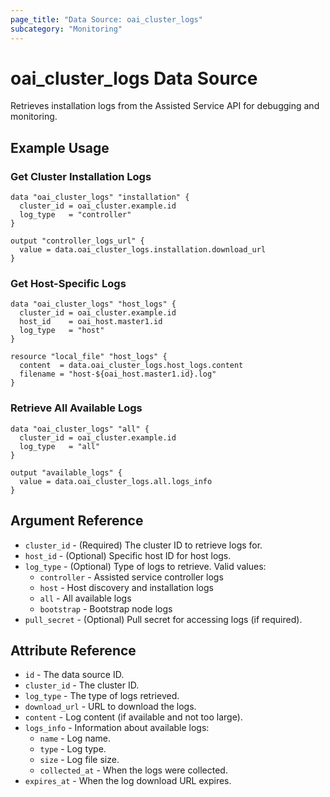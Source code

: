 ```yaml
---
page_title: "Data Source: oai_cluster_logs"
subcategory: "Monitoring"
---
```


# oai_cluster_logs Data Source

Retrieves installation logs from the Assisted Service API for debugging and monitoring.

## Example Usage

### Get Cluster Installation Logs

```hcl
data "oai_cluster_logs" "installation" {
  cluster_id = oai_cluster.example.id
  log_type   = "controller"
}

output "controller_logs_url" {
  value = data.oai_cluster_logs.installation.download_url
}
```

### Get Host-Specific Logs

```hcl
data "oai_cluster_logs" "host_logs" {
  cluster_id = oai_cluster.example.id
  host_id    = oai_host.master1.id
  log_type   = "host"
}

resource "local_file" "host_logs" {
  content  = data.oai_cluster_logs.host_logs.content
  filename = "host-${oai_host.master1.id}.log"
}
```

### Retrieve All Available Logs

```hcl
data "oai_cluster_logs" "all" {
  cluster_id = oai_cluster.example.id
  log_type   = "all"
}

output "available_logs" {
  value = data.oai_cluster_logs.all.logs_info
}
```

## Argument Reference

* `cluster_id` - (Required) The cluster ID to retrieve logs for.
* `host_id` - (Optional) Specific host ID for host logs.
* `log_type` - (Optional) Type of logs to retrieve. Valid values:
  * `controller` - Assisted service controller logs
  * `host` - Host discovery and installation logs
  * `all` - All available logs
  * `bootstrap` - Bootstrap node logs
* `pull_secret` - (Optional) Pull secret for accessing logs (if required).

## Attribute Reference

* `id` - The data source ID.
* `cluster_id` - The cluster ID.
* `log_type` - The type of logs retrieved.
* `download_url` - URL to download the logs.
* `content` - Log content (if available and not too large).
* `logs_info` - Information about available logs:
  * `name` - Log name.
  * `type` - Log type.
  * `size` - Log file size.
  * `collected_at` - When the logs were collected.
* `expires_at` - When the log download URL expires.